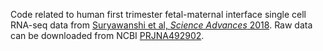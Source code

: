 Code related to human first trimester fetal-maternal interface single cell RNA-seq data from [Suryawanshi et al, *Science Advances* 2018](https://advances.sciencemag.org/content/4/10/eaau4788). Raw data can be downloaded from NCBI [PRJNA492902](https://www.ncbi.nlm.nih.gov/bioproject/?term=PRJNA492902).


